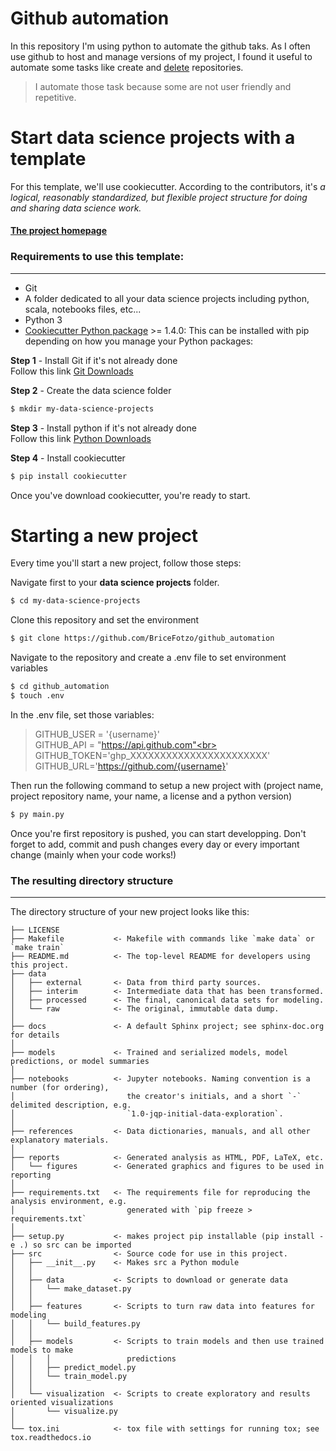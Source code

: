 # Github automation

In this repository I'm using python to automate the github taks. As I often use github to host and manage versions of my project, I found it useful to automate some tasks like create and [delete]() repositories. 
>I automate those task because some are not user friendly and repetitive.

# Start data science projects with a template

For this template, we'll use cookiecutter.
According to the contributors, it's _a logical, reasonably standardized, but flexible project structure for doing and sharing data science work._


#### [The project homepage](http://drivendata.github.io/cookiecutter-data-science/)


### Requirements to use this template:
-----------
 - Git
 - A folder dedicated to all your data science projects including python, scala, notebooks files, etc...
 - Python 3
 - [Cookiecutter Python package](http://cookiecutter.readthedocs.org/en/latest/installation.html) >= 1.4.0: This can be installed with pip depending on how you manage your Python packages:

**Step 1** - Install Git if it's not already done <br>
Follow this link [Git Downloads](https://git-scm.com/downloads)

**Step 2** - Create the data science folder 
``` bash
$ mkdir my-data-science-projects
```

**Step 3** - Install python if it's not already done<br>
Follow this link [Python Downloads](https://www.python.org/downloads/)

**Step 4** - Install cookiecutter
``` bash
$ pip install cookiecutter
```
Once you've download cookiecutter, you're ready to start.

# Starting a new project 

Every time you'll start a new project, follow those steps:

Navigate first to your **data science projects** folder.
``` bash
$ cd my-data-science-projects
```
Clone this repository and set the environment
``` bash
$ git clone https://github.com/BriceFotzo/github_automation
```
Navigate to the repository and create a .env file to set environment variables
``` bash
$ cd github_automation
$ touch .env
```
In the .env file, set those variables:

>GITHUB_USER = '{username}' <br>
>GITHUB_API = "https://api.github.com"<br>
>GITHUB_TOKEN='ghp_XXXXXXXXXXXXXXXXXXXXXXX'<br>
>GITHUB_URL='https://github.com/{username}'

Then run the following command to setup a new project with (project name, project repository name, your name, a license and a python version)
``` bash
$ py main.py
```
Once you're first repository is pushed, you can start developping.
Don't forget to add, commit and push changes every day or every important change (mainly when your code works!)

### The resulting directory structure
------------

The directory structure of your new project looks like this: 

```
├── LICENSE
├── Makefile           <- Makefile with commands like `make data` or `make train`
├── README.md          <- The top-level README for developers using this project.
├── data
│   ├── external       <- Data from third party sources.
│   ├── interim        <- Intermediate data that has been transformed.
│   ├── processed      <- The final, canonical data sets for modeling.
│   └── raw            <- The original, immutable data dump.
│
├── docs               <- A default Sphinx project; see sphinx-doc.org for details
│
├── models             <- Trained and serialized models, model predictions, or model summaries
│
├── notebooks          <- Jupyter notebooks. Naming convention is a number (for ordering),
│                         the creator's initials, and a short `-` delimited description, e.g.
│                         `1.0-jqp-initial-data-exploration`.
│
├── references         <- Data dictionaries, manuals, and all other explanatory materials.
│
├── reports            <- Generated analysis as HTML, PDF, LaTeX, etc.
│   └── figures        <- Generated graphics and figures to be used in reporting
│
├── requirements.txt   <- The requirements file for reproducing the analysis environment, e.g.
│                         generated with `pip freeze > requirements.txt`
│
├── setup.py           <- makes project pip installable (pip install -e .) so src can be imported
├── src                <- Source code for use in this project.
│   ├── __init__.py    <- Makes src a Python module
│   │
│   ├── data           <- Scripts to download or generate data
│   │   └── make_dataset.py
│   │
│   ├── features       <- Scripts to turn raw data into features for modeling
│   │   └── build_features.py
│   │
│   ├── models         <- Scripts to train models and then use trained models to make
│   │   │                 predictions
│   │   ├── predict_model.py
│   │   └── train_model.py
│   │
│   └── visualization  <- Scripts to create exploratory and results oriented visualizations
│       └── visualize.py
│
└── tox.ini            <- tox file with settings for running tox; see tox.readthedocs.io
```



